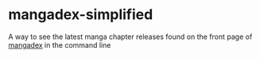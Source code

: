 # mangadex-simplified
A way to see the latest manga chapter releases found on the front page of  [mangadex](https://mangadex.org/) in the command line
